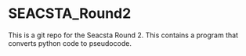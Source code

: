 # SEACSTA_Round2
This is a git repo for the Seacsta Round 2. This contains a program that converts python code to pseudocode.
